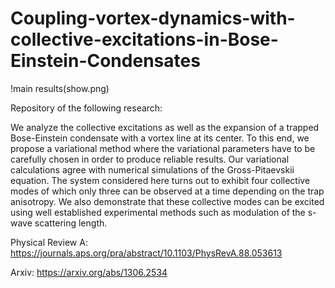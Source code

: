 # Coupling-vortex-dynamics-with-collective-excitations-in-Bose-Einstein-Condensates

!main results(show.png)

Repository of the following research:

We analyze the collective excitations as well as the expansion of a trapped Bose-Einstein condensate with a vortex line at its center. To this end, we propose a variational method where the variational parameters have to be carefully chosen in order to produce reliable results. Our variational calculations agree with numerical simulations of the Gross-Pitaevskii equation. The system considered here turns out to exhibit four collective modes of which only three can be observed at a time depending on the trap anisotropy. We also demonstrate that these collective modes can be excited using well established experimental methods such as modulation of the s-wave scattering length.

Physical Review A:
https://journals.aps.org/pra/abstract/10.1103/PhysRevA.88.053613

Arxiv:
https://arxiv.org/abs/1306.2534
